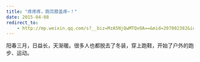 ```yaml
---
title: "疼疼疼，跑完膝盖疼~！"
date: 2015-04-08
redirect_to:
    - http://mp.weixin.qq.com/s?__biz=MzA5NjQwMTQxOA==&mid=207802382&idx=1&sn=2eb55c591966ad7e7755d71439057fee&scene=1&key=b2574200810f04e8590edbb1aa9a22ae87d08c9053ecf6549c5283fc8aa1fce6b1c290f8a149d324d106d260d5212c1c&ascene=0&uin=NTI1OTI4MDU1&devicetype=iMac+MacBookPro5%2C5+OSX+OSX+10.10.2+build(14C1514)&version=11020012&pass_ticket=17gckPxhQpsXqI01BOL4B6RQZU4AQ9iqBLOWluM1ttFpYwSQds0k%2FxMjVrg2iuJ%2B
---
```

阳春三月，日益长，天渐暖。很多人也都脱去了冬装，穿上跑鞋，开始了户外的跑步、运动。
